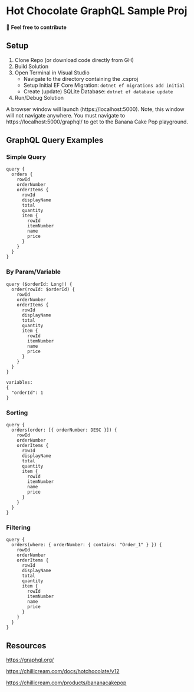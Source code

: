 # Hot Chocolate GraphQL Sample Proj

:rocket: **Feel free to contribute**

## Setup

1. Clone Repo (or download code directly from GH)
2. Build Solution
3. Open Terminal in Visual Studio
   - Navigate to the directory containing the .csproj
   - Setup Initial EF Core Migration: `dotnet ef migrations add initial`
   - Create (update) SQLite Database: `dotnet ef database update`
4. Run/Debug Solution

A browser window will launch (https://localhost:5000). Note, this window will not navigate anywhere. You must navigate to https://localhost:5000/graphql/ to get to the Banana Cake Pop playground.

## GraphQL Query Examples

### Simple Query
```
query {
  orders {
    rowId
    orderNumber
    orderItems {
      rowId
      displayName
      total
      quantity
      item {
        rowId
        itemNumber
        name
        price
      }
    }
  }
}
```

### By Param/Variable
```
query ($orderId: Long!) {
  order(rowId: $orderId) {
    rowId
    orderNumber
    orderItems {
      rowId
      displayName
      total
      quantity
      item {
        rowId
        itemNumber
        name
        price
      }
    }
  }
}

variables:
{
  "orderId": 1
}
```

### Sorting
```
query {
  orders(order: [{ orderNumber: DESC }]) {
    rowId
    orderNumber
    orderItems {
      rowId
      displayName
      total
      quantity
      item {
        rowId
        itemNumber
        name
        price
      }
    }
  }
}
```

### Filtering
```
query {
  orders(where: { orderNumber: { contains: "Order_1" } }) {
    rowId
    orderNumber
    orderItems {
      rowId
      displayName
      total
      quantity
      item {
        rowId
        itemNumber
        name
        price
      }
    }
  }
}
```

## Resources
https://graphql.org/

https://chillicream.com/docs/hotchocolate/v12

https://chillicream.com/products/bananacakepop
